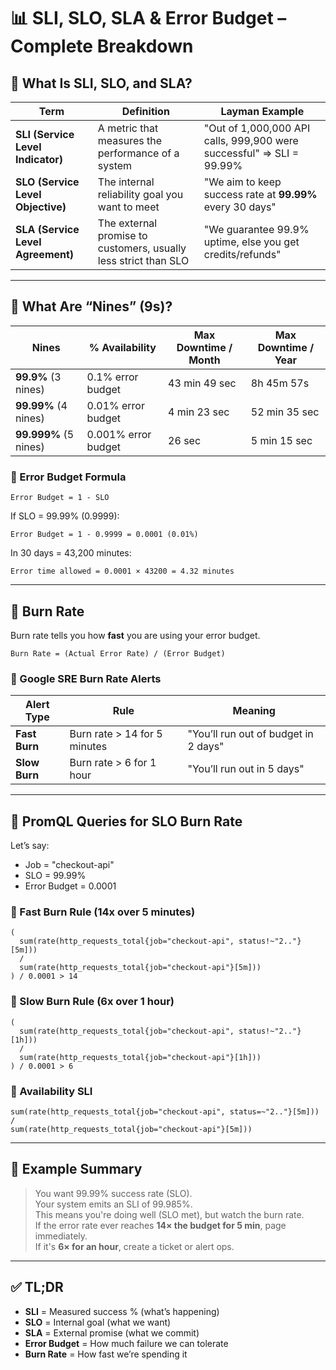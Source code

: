 
# 📊 SLI, SLO, SLA & Error Budget – Complete Breakdown

## 🔹 What Is SLI, SLO, and SLA?

| Term | Definition | Layman Example |
|------|------------|----------------|
| **SLI (Service Level Indicator)** | A metric that measures the performance of a system | "Out of 1,000,000 API calls, 999,900 were successful" ⇒ SLI = 99.99% |
| **SLO (Service Level Objective)** | The internal reliability goal you want to meet | "We aim to keep success rate at **99.99%** every 30 days" |
| **SLA (Service Level Agreement)** | The external promise to customers, usually less strict than SLO | "We guarantee 99.9% uptime, else you get credits/refunds" |

---

## 🔹 What Are “Nines” (9s)?

| Nines | % Availability | Max Downtime / Month | Max Downtime / Year |
|-------|----------------|----------------------|----------------------|
| **99.9%** (3 nines) | 0.1% error budget | 43 min 49 sec | 8h 45m 57s |
| **99.99%** (4 nines) | 0.01% error budget | 4 min 23 sec | 52 min 35 sec |
| **99.999%** (5 nines) | 0.001% error budget | 26 sec | 5 min 15 sec |

### 🔸 Error Budget Formula

```
Error Budget = 1 - SLO
```

If SLO = 99.99% (0.9999):

```
Error Budget = 1 - 0.9999 = 0.0001 (0.01%)
```

In 30 days = 43,200 minutes:

```
Error time allowed = 0.0001 × 43200 = 4.32 minutes
```

---

## 🔹 Burn Rate

Burn rate tells you how **fast** you are using your error budget.

```
Burn Rate = (Actual Error Rate) / (Error Budget)
```

### 🔸 Google SRE Burn Rate Alerts

| Alert Type | Rule | Meaning |
|------------|------|---------|
| **Fast Burn** | Burn rate > 14 for 5 minutes | "You’ll run out of budget in 2 days" |
| **Slow Burn** | Burn rate > 6 for 1 hour | "You’ll run out in 5 days" |

---

## 🔹 PromQL Queries for SLO Burn Rate

Let’s say:

- Job = "checkout-api"
- SLO = 99.99%
- Error Budget = 0.0001

### 🔸 Fast Burn Rule (14x over 5 minutes)

```promql
(
  sum(rate(http_requests_total{job="checkout-api", status!~"2.."}[5m]))
  /
  sum(rate(http_requests_total{job="checkout-api"}[5m]))
) / 0.0001 > 14
```

### 🔸 Slow Burn Rule (6x over 1 hour)

```promql
(
  sum(rate(http_requests_total{job="checkout-api", status!~"2.."}[1h]))
  /
  sum(rate(http_requests_total{job="checkout-api"}[1h]))
) / 0.0001 > 6
```

### 🔸 Availability SLI

```promql
sum(rate(http_requests_total{job="checkout-api", status=~"2.."}[5m]))
/
sum(rate(http_requests_total{job="checkout-api"}[5m]))
```

---

## 🔹 Example Summary

> You want 99.99% success rate (SLO).  
> Your system emits an SLI of 99.985%.  
> This means you're doing well (SLO met), but watch the burn rate.  
> If the error rate ever reaches **14× the budget for 5 min**, page immediately.  
> If it's **6× for an hour**, create a ticket or alert ops.

---

## ✅ TL;DR

- **SLI** = Measured success % (what’s happening)
- **SLO** = Internal goal (what we want)
- **SLA** = External promise (what we commit)
- **Error Budget** = How much failure we can tolerate
- **Burn Rate** = How fast we’re spending it
